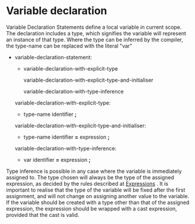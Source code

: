 

Variable declaration
====================

Variable Declaration Statements define a local variable in current scope. The declaration includes a type, which signifies the variable will represent an instance of that type. Where the type can be inferred by the compiler, the type-name can be replaced with the literal "var"

-   variable-declaration-statement:

    -   variable-declaration-with-explicit-type

        variable-declaration-with-explicit-type-and-initialiser

        variable-declaration-with-type-inference

    variable-declaration-with-explicit-type:

    -   type-name identifier **;**

    variable-declaration-with-explicit-type-and-initialiser:

    -   type-name identifier **=** expression **;**

    variable-declaration-with-type-inference:

    -   var identifier **=** expression **;**

Type inference is possible in any case where the variable is immediately assigned to. The type chosen will always be the type of the assigned expression, as decided by the rules described at
[Expressions](http://wiki.gnome.org/action/show/Projects/Vala/Manual/Export/Vala/Manual/Expressions#)
. It is important to realise that the type of the variable will be fixed after the first assignment, and will not change on assigning another value to the variable. If the variable should be created with a type other than that of the assigned expression, the expression should be wrapped with a cast expression, provided that the cast is valid.

